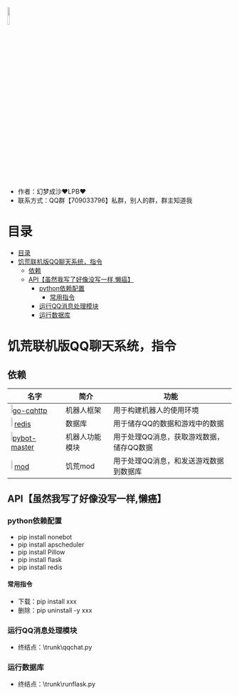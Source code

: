 <img src="https://thumbnail0.baidupcs.com/thumbnail/d36fdf690ud86eadcabb236208226e3d?fid=456216903-250528-1063158117697997&time=1664344800&rt=sh&sign=FDTAER-DCb740ccc5511e5e8fedcff06b081203-Sx7DIjfKSWArvj16o%2Fo0nY6BdwE%3D&expires=8h&chkv=0&chkbd=0&chkpc=&dp-logid=511151407382869865&dp-callid=0&file_type=0&size=c710_u400&quality=100&vuk=-&ft=video" width="10%"> 

  - 作者：幻梦成沙♥LPB♥
  - 联系方式：QQ群【709033796】私群，别人的群，群主知道我

# 目录
- [目录](#目录)
- [饥荒联机版QQ聊天系统，指令](#饥荒联机版qq聊天系统指令)
  - [依赖](#依赖)
  - [API【虽然我写了好像没写一样,懒癌】](#api虽然我写了好像没写一样懒癌)
    - [python依赖配置](#python依赖配置)
      - [常用指令](#常用指令)
    - [运行QQ消息处理模块](#运行qq消息处理模块)
    - [运行数据库](#运行数据库)

# 饥荒联机版QQ聊天系统，指令

## 依赖
| 名字                                                                                                                                                                                                                                                                                           | 简介           | 功能                                     |
| ---------------------------------------------------------------------------------------------------------------------------------------------------------------------------------------------------------------------------------------------------------------------------------------------- | -------------- | ---------------------------------------- |
| <img src="https://user-images.githubusercontent.com/25968335/120111974-8abef880-c139-11eb-99cd-fa928348b198.png" width="3%">[go-cqhttp](https://docs.go-cqhttp.org/)                                                                                                                           | 机器人框架     | 用于构建机器人的使用环境                 |
| <img src="https://gimg2.baidu.com/image_search/src=http%3A%2F%2Fredis.h3399.cn%2F_images%2Fredis-logo-single.png&refer=http%3A%2F%2Fredis.h3399.cn&app=2002&size=f9999,10000&q=a80&n=0&g=0n&fmt=auto?sec=1666939031&t=35d73a63cc494e9301bc9ce3fac0102c" width="3%"> [redis](https://redis.io/) | 数据库         | 用于储存QQ的数据和游戏中的数据           |
| <img src="" width="3%">[pybot-master](https://github.com/498621082/pybot-master)                                                                                                                                                                                                               | 机器人功能模块 | 用于处理QQ消息，获取游戏数据，储存QQ数据 |
| <img src="" width="3%"> [mod](https://steamcommunity.com/sharedfiles/filedetails/?id=2517567893)                                                                                                                                                                                               | 饥荒mod        | 用于处理QQ消息，和发送游戏数据到数据库   |

## API【虽然我写了好像没写一样,懒癌】

### python依赖配置
- pip install nonebot
- pip install apscheduler
- pip install Pillow
- pip install flask
- pip install redis
#### 常用指令
- 下载：pip install xxx
- 删除：pip uninstall -y xxx
### 运行QQ消息处理模块
- 终结点：\trunk\qqchat.py
### 运行数据库
- 终结点：\trunk\runflask.py
